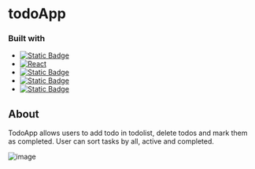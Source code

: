 # todoApp

### Built with
  * [![Static Badge](https://img.shields.io/badge/typescript-white?style=for-the-badge&logo=typescript&logoColor=white&logoSize=20&color=%233178C6)](https://www.typescriptlang.org/)
  * [![React](https://img.shields.io/badge/React-20232A?style=for-the-badge&logo=react&logoColor=61DAFB)](https://reactjs.org/)
  * [![Static Badge](https://img.shields.io/badge/redux-%23764ABC?style=for-the-badge&logo=redux&logoColor=white&color=%23764ABC)](https://redux.js.org/)
  * [![Static Badge](https://img.shields.io/badge/sass-%23BF4080?style=for-the-badge&logo=sass&logoColor=white&logoSize=20&color=%23BF4080)](https://sass-lang.com/)
  * [![Static Badge](https://img.shields.io/badge/vite-%23646CFF?style=for-the-badge&logo=vite&logoColor=white&color=%23646CFF)](https://vite.dev/)

## About
TodoApp allows users to add todo in todolist, delete todos and mark them as completed.
User can sort tasks by all, active and completed.

![image](https://github.com/user-attachments/assets/b3800a6e-926d-460c-8534-47703fcb831a)
